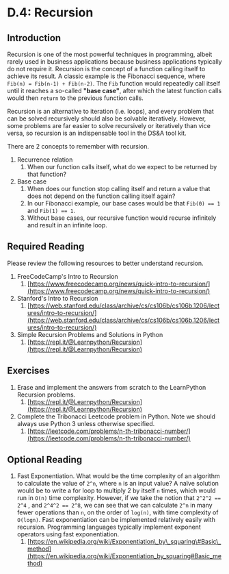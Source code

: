# D.4: Recursion

## Introduction

Recursion is one of the most powerful techniques in programming, albeit rarely used in business applications because business applications typically do not require it. Recursion is the concept of a function calling itself to achieve its result. A classic example is the Fibonacci sequence, where `Fib(n) = Fib(n-1) + Fib(n-2)`. The `Fib` function would repeatedly call itself until it reaches a so-called **"base case"**, after which the latest function calls would then `return` to the previous function calls.

Recursion is an alternative to iteration \(i.e. loops\), and every problem that can be solved recursively should also be solvable iteratively. However, some problems are far easier to solve recursively or iteratively than vice versa, so recursion is an indispensable tool in the DS&A tool kit. 

There are 2 concepts to remember with recursion.

1. Recurrence relation
   1. When our function calls itself, what do we expect to be returned by that function?
2. Base case
   1. When does our function stop calling itself and return a value that does not depend on the function calling itself again?
   2. In our Fibonacci example, our base cases would be that `Fib(0) == 1` and `Fib(1) == 1`.
   3. Without base cases, our recursive function would recurse infinitely and result in an infinite loop.

## Required Reading

Please review the following resources to better understand recursion.

1. FreeCodeCamp's Intro to Recursion
   1. [https://www.freecodecamp.org/news/quick-intro-to-recursion/](https://www.freecodecamp.org/news/quick-intro-to-recursion/)
2. Stanford's Intro to Recursion
   1. [https://web.stanford.edu/class/archive/cs/cs106b/cs106b.1206/lectures/intro-to-recursion/](https://web.stanford.edu/class/archive/cs/cs106b/cs106b.1206/lectures/intro-to-recursion/)
3. Simple Recursion Problems and Solutions in Python
   1. [https://repl.it/@Learnpython/Recursion](https://repl.it/@Learnpython/Recursion)

## Exercises

1. Erase and implement the answers from scratch to the LearnPython Recursion problems.
   1. [https://repl.it/@Learnpython/Recursion](https://repl.it/@Learnpython/Recursion)
2. Complete the Tribonacci Leetcode problem in Python. Note we should always use Python 3 unless otherwise specified.
   1. [https://leetcode.com/problems/n-th-tribonacci-number/](https://leetcode.com/problems/n-th-tribonacci-number/)

## Optional Reading

1. Fast Exponentiation. What would be the time complexity of an algorithm to calculate the value of `2^n`, where `n` is an input value? A naïve solution would be to write a for loop to multiply 2 by itself `n` times, which would run in `O(n)` time complexity. However, if we take the notion that `2^2^2 == 2^4` , and `2^4^2 == 2^8`, we can see that we can calculate `2^n` in many fewer operations than `n`, on the order of `log(n)`, with time complexity of `O(logn)`. Fast exponentiation can be implemented relatively easily with recursion. Programming languages typically implement exponent operators using fast exponentiation.
   1. [https://en.wikipedia.org/wiki/Exponentiation\_by\_squaring\#Basic\_method](https://en.wikipedia.org/wiki/Exponentiation_by_squaring#Basic_method)

